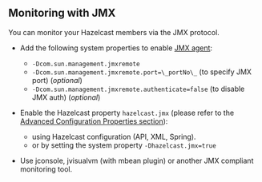 

## Monitoring with JMX

You can monitor your Hazelcast members via the JMX protocol.

- Add the following system properties to enable [JMX agent](http://download.oracle.com/javase/1.5.0/docs/guide/management/agent.html):

   - `-Dcom.sun.management.jmxremote`
   - `-Dcom.sun.management.jmxremote.port=\_portNo\_` (to specify JMX port) (*optional*)
   - `-Dcom.sun.management.jmxremote.authenticate=false` (to disable JMX auth) (*optional*)


- Enable the Hazelcast property `hazelcast.jmx` (please refer to the [Advanced Configuration Properties section](#advanced-configuration-properties)):

   - using Hazelcast configuration (API, XML, Spring).
   - or by setting the system property `-Dhazelcast.jmx=true`

- Use jconsole, jvisualvm (with mbean plugin) or another JMX compliant monitoring tool.
